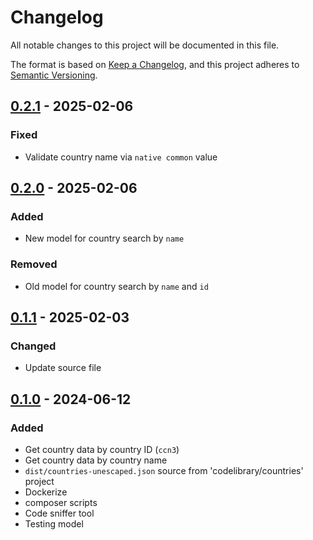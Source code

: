 # Changelog

All notable changes to this project will be documented in this file.

The format is based on [Keep a Changelog](https://keepachangelog.com/en/1.1.0/),
and this project adheres to 
[Semantic Versioning](https://semver.org/spec/v2.0.0.html).

## [0.2.1] - 2025-02-06

### Fixed

- Validate country name via `native common` value

## [0.2.0] - 2025-02-06

### Added

- New model for country search by `name`

### Removed

- Old model for country search by `name` and `id`

## [0.1.1] - 2025-02-03

### Changed

- Update source file

## [0.1.0] - 2024-06-12

### Added

- Get country data by country ID (`ccn3`)
- Get country data by country name
- `dist/countries-unescaped.json` source from 'codelibrary/countries' project
- Dockerize
- composer scripts
- Code sniffer tool
- Testing model

[0.2.1]: https://github.com/CodeLibrary/world/compare/v0.2.0...v0.2.1
[0.2.0]: https://github.com/CodeLibrary/world/compare/v0.1.1...v0.2.0
[0.1.1]: https://github.com/CodeLibrary/world/compare/v0.1.0...v0.1.1
[0.1.0]: https://github.com/CodeLibrary/world/tree/v0.1.0
